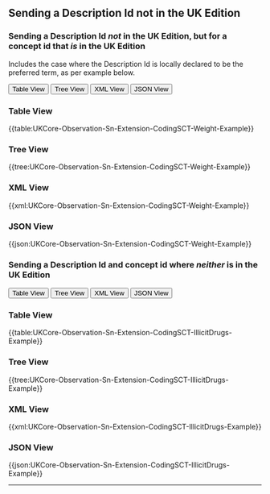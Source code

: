 ## Sending a Description Id not in the UK Edition

### Sending a Description Id *not* in the UK Edition, but for a concept id that *is* in the UK Edition 

Includes the case where the Description Id is locally declared to be the preferred term, as per example below.

<div>
<div class="tab">
 <button class="tablinks active" onclick="openTab(event, 'Table View')">Table View</button>
 <button class="tablinks" onclick="openTab(event, 'Tree View')">Tree View</button>
 <button class="tablinks" onclick="openTab(event, 'XML View')">XML View</button>
 <button class="tablinks" onclick="openTab(event, 'JSON View')">JSON View</button>
</div>

<div id="Table View" class="tabcontent" style="display:block">
  <h3>Table View</h3>
{{table:UKCore-Observation-Sn-Extension-CodingSCT-Weight-Example}}
</div>

<div id="Tree View" class="tabcontent">
  <h3>Tree View</h3>
{{tree:UKCore-Observation-Sn-Extension-CodingSCT-Weight-Example}}
</div>

<div id="XML View" class="tabcontent">
  <h3>XML View</h3>
{{xml:UKCore-Observation-Sn-Extension-CodingSCT-Weight-Example}}
</div>

<div id="JSON View" class="tabcontent">
  <h3>JSON View</h3>
{{json:UKCore-Observation-Sn-Extension-CodingSCT-Weight-Example}}
</div>
</div>

### Sending a Description Id and concept id where *neither* is in the UK Edition 

<div>
<div class="tab">
 <button class="tablinks active" onclick="openTab(event, 'Table View')">Table View</button>
 <button class="tablinks" onclick="openTab(event, 'Tree View')">Tree View</button>
 <button class="tablinks" onclick="openTab(event, 'XML View')">XML View</button>
 <button class="tablinks" onclick="openTab(event, 'JSON View')">JSON View</button>
</div>

<div id="Table View" class="tabcontent" style="display:block">
  <h3>Table View</h3>
{{table:UKCore-Observation-Sn-Extension-CodingSCT-IllicitDrugs-Example}}
</div>

<div id="Tree View" class="tabcontent">
  <h3>Tree View</h3>
{{tree:UKCore-Observation-Sn-Extension-CodingSCT-IllicitDrugs-Example}}
</div>

<div id="XML View" class="tabcontent">
  <h3>XML View</h3>
{{xml:UKCore-Observation-Sn-Extension-CodingSCT-IllicitDrugs-Example}}
</div>

<div id="JSON View" class="tabcontent">
  <h3>JSON View</h3>
{{json:UKCore-Observation-Sn-Extension-CodingSCT-IllicitDrugs-Example}}
</div>
</div>

---

